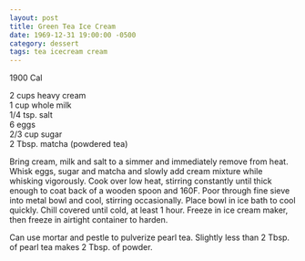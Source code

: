 ```yaml
---
layout: post
title: Green Tea Ice Cream
date: 1969-12-31 19:00:00 -0500
category: dessert
tags: tea icecream cream
---
```

1900 Cal

2 cups heavy cream  
1 cup whole milk  
1/4 tsp. salt  
6 eggs  
2/3 cup sugar  
2 Tbsp. matcha (powdered tea)  

Bring cream, milk and salt to a simmer and immediately remove from heat.
Whisk eggs, sugar and matcha and slowly add cream mixture while whisking vigorously.
Cook over low heat, stirring constantly until thick enough to coat back of a wooden spoon and 160F.
Poor through fine sieve into metal bowl and cool, stirring occasionally.  Place bowl in ice bath to cool quickly.  Chill covered until cold, at least 1 hour.
Freeze in ice cream maker, then freeze in airtight container to harden.

Can use mortar and pestle to pulverize pearl tea.  Slightly less than 2 Tbsp. of pearl tea makes 2 Tbsp. of powder.
